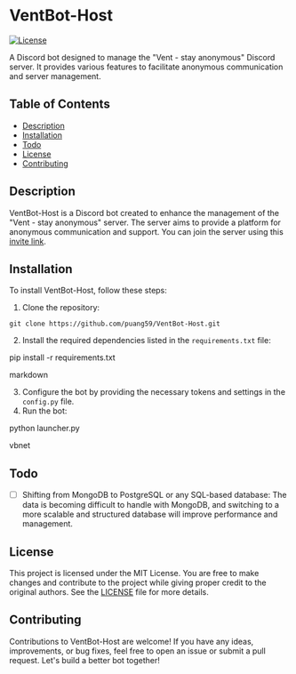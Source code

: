 # VentBot-Host

[![License](https://img.shields.io/badge/license-MIT-blue.svg)](https://opensource.org/licenses/MIT)

A Discord bot designed to manage the "Vent - stay anonymous" Discord server. It provides various features to facilitate anonymous communication and server management.

## Table of Contents
- [Description](#description)
- [Installation](#installation)
- [Todo](#todo)
- [License](#license)
- [Contributing](#contributing)

## Description
VentBot-Host is a Discord bot created to enhance the management of the "Vent - stay anonymous" server. The server aims to provide a platform for anonymous communication and support. You can join the server using this [invite link](https://discord.com/invite/895ZvYNCfW).

## Installation
To install VentBot-Host, follow these steps:
1. Clone the repository:

```git clone https://github.com/puang59/VentBot-Host.git```

2. Install the required dependencies listed in the `requirements.txt` file:

pip install -r requirements.txt

markdown

3. Configure the bot by providing the necessary tokens and settings in the `config.py` file.
4. Run the bot:

python launcher.py

vbnet


## Todo
- [ ] Shifting from MongoDB to PostgreSQL or any SQL-based database: The data is becoming difficult to handle with MongoDB, and switching to a more scalable and structured database will improve performance and management.

## License
This project is licensed under the MIT License. You are free to make changes and contribute to the project while giving proper credit to the original authors. See the [LICENSE](LICENSE) file for more details.

## Contributing
Contributions to VentBot-Host are welcome! If you have any ideas, improvements, or bug fixes, feel free to open an issue or submit a pull request. Let's build a better bot together!


